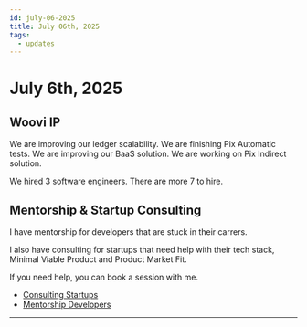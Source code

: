 ```yaml
---
id: july-06-2025
title: July 06th, 2025
tags:
  - updates
---
```


# July 6th, 2025

## Woovi IP

We are improving our ledger scalability.
We are finishing Pix Automatic tests.
We are improving our BaaS solution.
We are working on Pix Indirect solution.

We hired 3 software engineers.
There are more 7 to hire.

## Mentorship & Startup Consulting

I have mentorship for developers that are stuck in their carrers.

I also have consulting for startups that need help with their tech stack, Minimal Viable Product and Product Market Fit.

If you need help, you can book a session with me.

- [Consulting Startups](../../../paid-consulting-startups.mdx)
- [Mentorship Developers](../../../paid-mentorship-developers.mdx)

---
